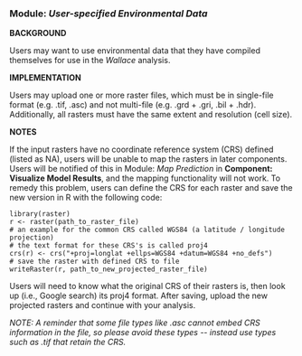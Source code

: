 ### **Module:** ***User-specified Environmental Data***

**BACKGROUND**

Users may want to use environmental data that they have compiled themselves for use in the *Wallace* analysis.

**IMPLEMENTATION**

Users may upload one or more raster files, which must be in single-file format (e.g. .tif, .asc) and not multi-file (e.g. .grd + .gri, .bil + .hdr). Additionally, all rasters must have the same extent and resolution (cell size).

**NOTES**

If the input rasters have no coordinate reference system (CRS) defined (listed as NA), users will be unable to map the rasters in later components. Users will be notified of this in Module: *Map Prediction* in **Component: Visualize Model Results**, and the mapping functionality will not work. To remedy this problem, users can define the CRS for each raster and save the new version in R with the following code:

```{r}
library(raster)
r <- raster(path_to_raster_file)
# an example for the common CRS called WGS84 (a latitude / longitude projection)
# the text format for these CRS's is called proj4
crs(r) <- crs("+proj=longlat +ellps=WGS84 +datum=WGS84 +no_defs")
# save the raster with defined CRS to file
writeRaster(r, path_to_new_projected_raster_file)
```

Users will need to know what the original CRS of their rasters is, then look up (i.e., Google search) its proj4 format. After saving, upload the new projected rasters and continue with your analysis. 

*NOTE: A reminder that some file types like .asc cannot embed CRS information in the file, so please avoid these types -- instead use types such as .tif that retain the CRS.*

